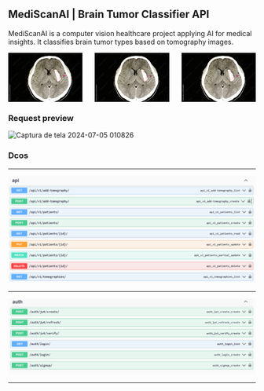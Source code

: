 ## MediScanAI | Brain Tumor Classifier API

MediScanAI is a computer vision healthcare project applying AI for medical insights. It classifies brain tumor types based on tomography images.

<div style="display: flex; justify-content: space-between;">
    <img src="media/brain/brain1.jpg" alt="Tomograhpy" style="width: 30%;">
    <img src="media/brain/brain1.jpg" alt="Tomography 2" style="width: 30%;">
    <img src="media/brain/brain1.jpg" alt="Tomography 3" style="width: 30%;">
</div>

### Request preview

<img width="623" alt="Captura de tela 2024-07-05 010826" src="https://github.com/GuiFernandess7/MediScanAI-brain-tumor-classifier/assets/63022500/26dc3745-5aec-4041-921a-ff246dc59983">

### Dcos

<hr>

![image info](media/docs/swagger-mediscanai.png)

<hr>

![image info](media/docs/auth-swagger.png)

<hr>
